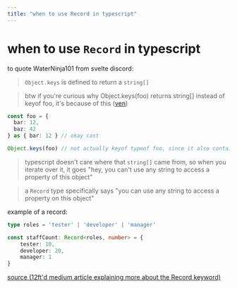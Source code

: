 ```yaml
---
title: "when to use Record in typescript"
---
```

# when to use `Record` in typescript

to quote WaterNinja101 from svelte discord:
  
> `Object.keys` is defined to return a `string[]`
  
> btw if you're curious why Object.keys(foo) returns string[] instead of keyof foo, it's because of this ([ven](https://github.com/Vendicated))
```ts
const foo = {
  bar: 12,
  baz: 42
} as { bar: 12 } // okay cast

Object.keys(foo) // not actually keyof typeof foo, since it also contains baz
```
  
> typescript doesn't care where that `string[]` came from, so when you iterate over it, it goes "hey, you can't use any string to access a property of this object"
  
> a `Record` type specifically says "you can use any string to access a property on this object"
  
example of a record:
```ts
type roles = 'tester' | 'developer' | 'manager'

const staffCount: Record<roles, number> = {
	tester: 10,
	developer: 20,
	manager: 1
}
```
[source (12ft'd medium article explaining more about the Record keyword)](https://12ft.io/proxy?q=https%3A%2F%2Fbetterprogramming.pub%2Ftypescripts-record-type-explained-691372b1a449)